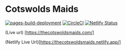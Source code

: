 # Cotswolds Maids
[![pages-build-deployment](https://github.com/SOliv1/cotswoldmaids-comingsoon/actions/workflows/pages/pages-build-deployment/badge.svg)](https://github.com/SOliv1/cotswoldmaids-comingsoon/actions/workflows/pages/pages-build-deployment)
[![CircleCI](https://dl.circleci.com/status-badge/img/gh/SOliv1/cotswoldmaids-comingsoon/tree/circleci-project-setup.svg?style=svg)](https://dl.circleci.com/status-badge/redirect/gh/SOliv1/cotswoldmaids-comingsoon/tree/circleci-project-setup)
[![Netlify Status](https://api.netlify.com/api/v1/badges/4cb9c390-0a07-4cb0-907b-1f18836da7e9/deploy-status?branch=master)](https://app.netlify.com/sites/thecotswoldsmaids/deploys)

(Live url) [https://thecotswoldsmaids.com/]

(Netlify Live Url)[https://thecotswoldsmaids.netlify.app/] 
